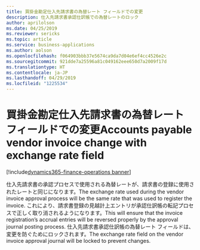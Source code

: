 ```yaml
---
title: 買掛金勘定仕入先請求書の為替レート フィールドでの変更
description: 仕入先請求書承認仕訳帳での為替レートのロック
author: aprilolson
ms.date: 04/25/2019
ms.reviewer: sericks
ms.topic: article
ms.service: business-applications
ms.author: aolson
ms.openlocfilehash: f064903bbb37e5674ca9da7d04e6ef4cc4526e2c
ms.sourcegitcommit: 921dde7a25596a81c049162eee650d7a2009f17d
ms.translationtype: HT
ms.contentlocale: ja-JP
ms.lasthandoff: 04/29/2019
ms.locfileid: "1225534"
---
```

# <a name="accounts-payable-vendor-invoice-change-with-exchange-rate-field"></a><span data-ttu-id="96026-103">買掛金勘定仕入先請求書の為替レート フィールドでの変更</span><span class="sxs-lookup"><span data-stu-id="96026-103">Accounts payable vendor invoice change with exchange rate field</span></span>
[!include[dynamics365-finance-operations banner](../includes/dynamics365-finance-operations.md)]


<span data-ttu-id="96026-104">仕入先請求書の承認プロセスで使用される為替レートが、請求書の登録に使用されたレートと同じになります。</span><span class="sxs-lookup"><span data-stu-id="96026-104">The exchange rate used during the vendor invoice approval process will be the same rate that was used to register the invoice.</span></span> <span data-ttu-id="96026-105">これにより、請求書登録の見越計上エントリが承認仕訳帳の転記プロセスで正しく取り消されるようになります。</span><span class="sxs-lookup"><span data-stu-id="96026-105">This will ensure that the invoice registration’s accrual entries will be reversed properly by the approval journal posting process.</span></span> <span data-ttu-id="96026-106">仕入先請求書承認仕訳帳の為替レート フィールドは、変更を防ぐためにロックされます。</span><span class="sxs-lookup"><span data-stu-id="96026-106">The exchange rate field on the vendor invoice approval journal will be locked to prevent changes.</span></span>
